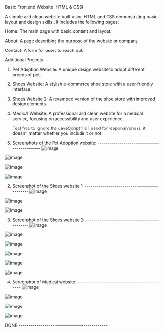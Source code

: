 Basic Frontend Website (HTML & CSS)

A simple and clean website built using HTML and CSS demonstrating basic layout and design skills.. It includes the following pages:

Home: The main page with basic content and layout.

About: A page describing the purpose of the website or company.

Contact: A form for users to reach out. 

Additional Projects
1. Pet Adoption Website: A unique design website to adopt different breeds of pet.
2. Shoes Website: A stylish e-commerce shoe store with a user-friendly interface.
3. Shoes Website 2: A revamped version of the shoe store with improved design elements.
4. Medical Website: A professional and clean website for a medical service, focusing on accessibility and user experience.

   Feel free to ignore the JavaScript file I used for responsiveness; it doesn't matter whether you include it or not

1. Screenshots of the Pet Adoption website: ---------------------------------------------
![image](https://github.com/user-attachments/assets/74476cb2-97b0-478d-9be8-ec9897101623)

![image](https://github.com/user-attachments/assets/7eee66c2-f2a6-4cc7-be95-97566c554984)

![image](https://github.com/user-attachments/assets/3f7220e6-6aaf-48c8-8a9d-84a335ebb637)

![image](https://github.com/user-attachments/assets/cb3c427c-15c9-4e78-b213-912c831aa57a)




2. Screenshot of the Shoes website 1: ---------------------------------------------
![image](https://github.com/user-attachments/assets/540b4bf0-3e91-4def-81bb-0ff0aed03f3d)

![image](https://github.com/user-attachments/assets/806dbc55-a8fe-4170-84d9-463a25e5bae2)

![image](https://github.com/user-attachments/assets/73f007a4-5710-44ed-9b9d-ed502610692f)




3. Screenshot of the Shoes website 2: ---------------------------------------------
![image](https://github.com/user-attachments/assets/e62eb5a1-cb84-4109-9d2f-1e601a678ce2)

![image](https://github.com/user-attachments/assets/f50d164a-fb6f-49e4-9406-83d598d931e6)

![image](https://github.com/user-attachments/assets/591112d2-0abc-49c7-811f-a522bba26fe6)

![image](https://github.com/user-attachments/assets/695cf165-1e5a-4615-9200-c5929cd7d0c0)

![image](https://github.com/user-attachments/assets/3ded9279-ee4f-4a58-9f12-c7b8ea732baf)

![image](https://github.com/user-attachments/assets/80d0c8ad-9378-4a98-a92c-60e6036c2659)




4. Screenshot of Medical website: ---------------------------------------------
![image](https://github.com/user-attachments/assets/b003e8f4-1d0d-4cdc-b051-a5735959864e)

![image](https://github.com/user-attachments/assets/9a6e3709-004b-4cd8-bec6-ebee116d946d)

![image](https://github.com/user-attachments/assets/5b188300-ace5-43c0-8b02-f539568d2842)

![image](https://github.com/user-attachments/assets/9891b8e4-1cb2-494f-8f9f-fb9516d6c62e)



DONE ---------------------------------------------

